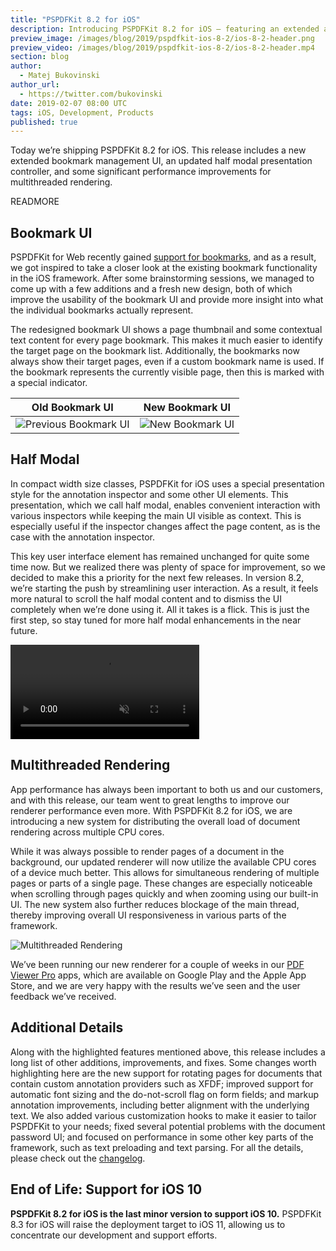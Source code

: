 ```yaml
---
title: "PSPDFKit 8.2 for iOS"
description: Introducing PSPDFKit 8.2 for iOS — featuring an extended and redesigned bookmark UI, updated half modals, and significant performance improvements.
preview_image: /images/blog/2019/pspdfkit-ios-8-2/ios-8-2-header.png
preview_video: /images/blog/2019/pspdfkit-ios-8-2/ios-8-2-header.mp4
section: blog
author:
  - Matej Bukovinski
author_url:
  - https://twitter.com/bukovinski
date: 2019-02-07 08:00 UTC
tags: iOS, Development, Products
published: true
---
```


Today we’re shipping PSPDFKit 8.2 for iOS. This release includes a new extended bookmark management UI, an updated half modal presentation controller, and some significant performance improvements for multithreaded rendering.

READMORE

## Bookmark UI

PSPDFKit for Web recently gained [support for bookmarks][web-bookmarks], and as a result, we got inspired to take a closer look at the existing bookmark functionality in the iOS framework. After some brainstorming sessions, we managed to come up with a few additions and a fresh new design, both of which improve the usability of the bookmark UI and provide more insight into what the individual bookmarks actually represent.

The redesigned bookmark UI shows a page thumbnail and some contextual text content for every page bookmark. This makes it much easier to identify the target page on the bookmark list. Additionally, the bookmarks now always show their target pages, even if a custom bookmark name is used. If the bookmark represents the currently visible page, then this is marked with a special indicator.

| Old Bookmark UI                                                               | New Bookmark UI                                                          |
| ----------------------------------------------------------------------------- | ------------------------------------------------------------------------ |
| ![Previous Bookmark UI](/images/blog/2019/pspdfkit-ios-8-2/bookmarks-old.png) | ![New Bookmark UI](/images/blog/2019/pspdfkit-ios-8-2/bookmarks-new.png) |

## Half Modal

In compact width size classes, PSPDFKit for iOS uses a special presentation style for the annotation inspector and some other UI elements. This presentation, which we call half modal, enables convenient interaction with various inspectors while keeping the main UI visible as context. This is especially useful if the inspector changes affect the page content, as is the case with the annotation inspector.

This key user interface element has remained unchanged for quite some time now. But we realized there was plenty of space for improvement, so we decided to make this a priority for the next few releases. In version 8.2, we’re starting the push by streamlining user interaction. As a result, it feels more natural to scroll the half modal content and to dismiss the UI completely when we’re done using it. All it takes is a flick. This is just the first step, so stay tuned for more half modal enhancements in the near future.

<video src="/images/blog/2019/pspdfkit-ios-8-2/half-modal.mp4" loop muted playsinline data-controller="video" data-video-autoplay="true" width="60%"></video>

## Multithreaded Rendering

App performance has always been important to both us and our customers, and with this release, our team went to great lengths to improve our renderer performance even more. With PSPDFKit 8.2 for iOS, we are introducing a new system for distributing the overall load of document rendering across multiple CPU cores.

While it was always possible to render pages of a document in the background, our updated renderer will now utilize the available CPU cores of a device much better. This allows for simultaneous rendering of multiple pages or parts of a single page. These changes are especially noticeable when scrolling through pages quickly and when zooming using our built-in UI. The new system also further reduces blockage of the main thread, thereby improving overall UI responsiveness in various parts of the framework.

![Multithreaded Rendering](/images/blog/2019/pspdfkit-ios-8-2/multithreaded-rendering.png)

We’ve been running our new renderer for a couple of weeks in our [PDF Viewer Pro][pdfviewer] apps, which are available on Google Play and the Apple App Store, and we are very happy with the results we’ve seen and the user feedback we’ve received.

## Additional Details

Along with the highlighted features mentioned above, this release includes a long list of other additions, improvements, and fixes. Some changes worth highlighting here are the new support for rotating pages for documents that contain custom annotation providers such as XFDF; improved support for automatic font sizing and the do-not-scroll flag on form fields; and markup annotation improvements, including better alignment with the underlying text. We also added various customization hooks to make it easier to tailor PSPDFKit to your needs; fixed several potential problems with the document password UI; and focused on performance in some other key parts of the framework, such as text preloading and text parsing. For all the details, please check out the [changelog][ios 8.2 changelog].

## End of Life: Support for iOS 10

**PSPDFKit 8.2 for iOS is the last minor version to support iOS 10.** PSPDFKit 8.3 for iOS will raise the deployment target to iOS 11, allowing us to concentrate our development and support efforts.

[pdfviewer]: https://pdfviewer.io
[web-bookmarks]: /blog/2018/pspdfkit-web-2018-6/#bookmarks
[ios 8.2 changelog]: /changelog/ios/#8.2.0
